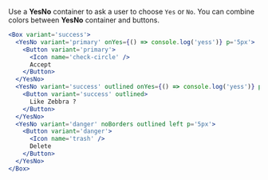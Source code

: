 Use a **YesNo** container to ask a user to choose `Yes` or `No`. You can combine colors between **YesNo** container and buttons.

```jsx
<Box variant='success'>
  <YesNo variant='primary' onYes={() => console.log('yess')} p='5px'>
    <Button variant='primary'>
      <Icon name='check-circle' />
      Accept
    </Button>
  </YesNo>
  <YesNo variant='success' outlined onYes={() => console.log('yess')} p='5px'>
    <Button variant='success' outlined>
      Like Zebbra ?
    </Button>
  </YesNo>
  <YesNo variant='danger' noBorders outlined left p='5px'>
    <Button variant='danger'>
      <Icon name='trash' />
      Delete
    </Button>
  </YesNo>
</Box>
```